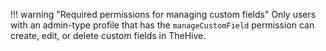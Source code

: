 !!! warning "Required permissions for managing custom fields"
    Only users with an admin-type profile that has the `manageCustomField` permission can create, edit, or delete custom fields in TheHive.
